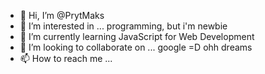 - 👋 Hi, I’m @PrytMaks
- 👀 I’m interested in ... programming, but i'm newbie
- 🌱 I’m currently learning JavaScript for Web Development
- 💞️ I’m looking to collaborate on ... google =D ohh dreams
- 📫 How to reach me ... 

<!---
PrytMaks/PrytMaks is a ✨ special ✨ repository because its `README.md` (this file) appears on your GitHub profile.
You can click the Preview link to take a look at your changes.
--->
